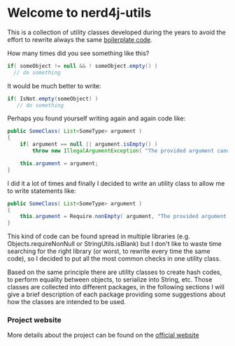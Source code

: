 # Welcome to nerd4j-utils

This is a collection of utility classes developed during the years to avoid
the effort to rewrite always the same [boilerplate code](https://en.wikipedia.org/wiki/Boilerplate_code).

How many times did you see something like this?

```java
if( someObject != null && ! someObject.empty() )
  // do something
```

It would be much better to write:

```java
if( IsNot.empty(someObject) )
   // do something
```

Perhaps you found yourself writing again and again code like:

```java
public SomeClass( List<SomeType> argument )
{
    if( argument == null || argument.isEmpty() )
        throw new IllegalArgumentException( "The provided argument cannot be null or empty" );

    this.argument = argument;
}
```

I did it a lot of times and finally I decided to write an utility class to allow
me to write statements like:

```java
public SomeClass( List<SomeType> argument )
{
    this.argument = Require.nonEmpty( argument, "The provided argument cannot be null or empty" );
}
```

This kind of code can be found spread in multiple libraries (e.g. Objects.requireNonNull or StringUtils.isBlank)
but I don't like to waste time searching for the right library (or worst, to rewrite every time the same code),
so I decided to put all the most common checks in one utility class.

Based on the same principle there are utility classes to create hash codes, to perform equality between objects, to serialize into String, etc.
Those classes are collected into different packages, in the following sections I will give a brief description of each package
providing some suggestions about how the classes are intended to be used.

### Project website

More details about the project can be found on the [official website](http://nerd4j.org/utils/index.html)